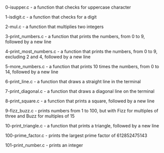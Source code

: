 0-isupper.c - a function that checks for uppercase character

1-isdigit.c - a function that checks for a digit

2-mul.c - a function that multiplies two integers

3-print_numbers.c - a function that prints the numbers, from 0 to 9, followed by a new line

4-print_most_numbers.c - a function that prints the numbers, from 0 to 9, excluding 2 and 4, followed by a new line

5-more_numbers.c - a function that prints 10 times the numbers, from 0 to 14, followed by a new line

6-print_line.c - a function that draws a straight line in the terminal

7-print_diagonal.c - a function that draws a diagonal line on the terminal

8-print_square.c - a function that prints a square, followed by a new line

9-fizz_buzz.c - prints numbers from 1 to 100, but with Fizz for multiples of three and Buzz for multiples of 15

10-print_triangle.c - a function that prints a triangle, followed by a new line

100-prime_factor.c - prints the largest prime factor of 612852475143

101-print_number.c - prints an integer